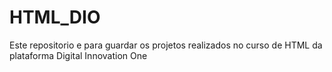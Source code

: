 # HTML_DIO
Este repositorio e para guardar os projetos realizados no curso de HTML da plataforma Digital Innovation One
